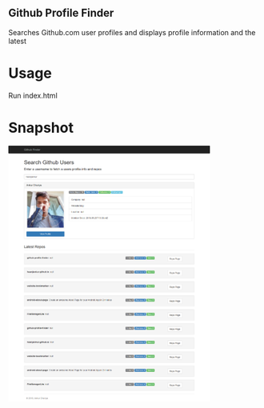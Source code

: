 ## Github Profile Finder
  Searches Github.com user profiles and displays profile information and the latest

# Usage
  Run index.html

# Snapshot
  <img src="/Screenshot_2018-06-30 Github Profile Finder.png" width="80%" alt="github-profile-finder"/>
